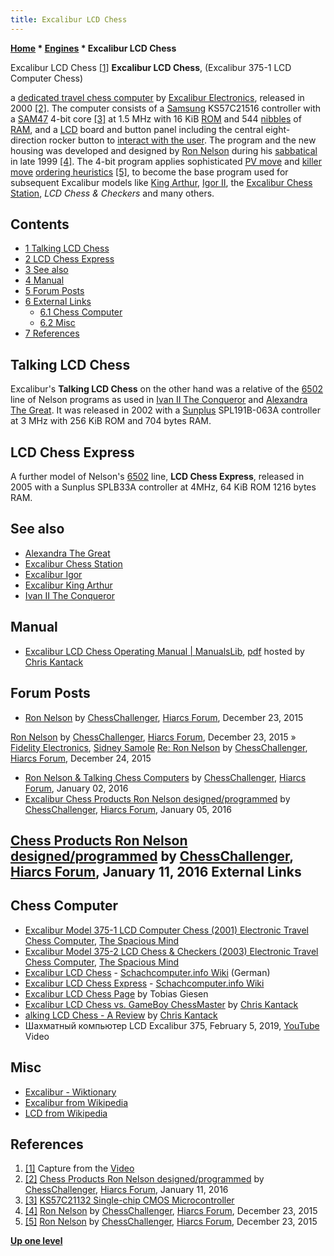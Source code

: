 ```yaml
---
title: Excalibur LCD Chess
---
```

**[Home](Home "Home") * [Engines](Engines "Engines") * Excalibur LCD Chess**

[](Excalibur_LCD_Chess#Video "Excalibur LCD Chess#Video") Excalibur LCD Chess <a id="cite-note-1" href="#cite-ref-1">[1]</a>
**Excalibur LCD Chess**, (Excalibur 375-1 LCD Computer Chess)

a [dedicated travel chess computer](Dedicated_Chess_Computers "Dedicated Chess Computers") by [Excalibur Electronics](Excalibur_Electronics "Excalibur Electronics"), released in 2000 <a id="cite-note-2" href="#cite-ref-2">[2]</a>.
The computer consists of a [Samsung](https://en.wikipedia.org/wiki/Samsung_Electronics) KS57C21516 controller with a [SAM47](SAM "SAM") 4-bit core <a id="cite-note-3" href="#cite-ref-3">[3]</a> at 1.5 MHz with 16 KiB [ROM](Memory#ROM "Memory") and 544 [nibbles](Nibble "Nibble") of [RAM](Memory#RAM "Memory"), and a [LCD](https://en.wikipedia.org/wiki/Liquid-crystal_display) board and button panel including the central eight-direction rocker button to [interact with the user](GUI "GUI").
The program and the new housing was developed and designed by [Ron Nelson](Ron_Nelson "Ron Nelson") during his [sabbatical](https://en.wikipedia.org/wiki/Sabbatical) in late 1999 <a id="cite-note-4" href="#cite-ref-4">[4]</a>.
The 4-bit program applies sophisticated [PV move](PV-Move "PV-Move") and [killer move](Killer_Move "Killer Move") [ordering heuristics](Move_Ordering "Move Ordering") <a id="cite-note-5" href="#cite-ref-5">[5]</a>,
to become the base program used for subsequent Excalibur models like [King Arthur](Excalibur_King_Arthur "Excalibur King Arthur"), [Igor II](Excalibur_Igor#Igor_II "Excalibur Igor"), the [Excalibur Chess Station](index.php?title=Excalibur_Chess_Station&action=edit&redlink=1 "Excalibur Chess Station (page does not exist)"), *LCD Chess & Checkers* and many others.

## Contents

- [1 Talking LCD Chess](#talking-lcd-chess)
- [2 LCD Chess Express](#lcd-chess-express)
- [3 See also](#see-also)
- [4 Manual](#manual)
- [5 Forum Posts](#forum-posts)
- [6 External Links](#external-links)
  - [6.1 Chess Computer](#chess-computer)
  - [6.2 Misc](#misc)
- [7 References](#references)

## Talking LCD Chess

Excalibur's **Talking LCD Chess** on the other hand was a relative of the [6502](6502 "6502") line of Nelson programs as used in [Ivan II The Conqueror](Ivan_II_The_Conqueror "Ivan II The Conqueror") and [Alexandra The Great](index.php?title=Alexandra_The_Great&action=edit&redlink=1 "Alexandra The Great (page does not exist)").
It was released in 2002 with a [Sunplus](https://ru.wikipedia.org/wiki/Sunplus) SPL191B-063A controller at 3 MHz with 256 KiB ROM and 704 bytes RAM.

## LCD Chess Express

A further model of Nelson's [6502](6502 "6502") line, **LCD Chess Express**, released in 2005 with a Sunplus SPLB33A controller at 4MHz, 64 KiB ROM 1216 bytes RAM.

## See also

- [Alexandra The Great](index.php?title=Alexandra_The_Great&action=edit&redlink=1 "Alexandra The Great (page does not exist)")
- [Excalibur Chess Station](index.php?title=Excalibur_Chess_Station&action=edit&redlink=1 "Excalibur Chess Station (page does not exist)")
- [Excalibur Igor](Excalibur_Igor "Excalibur Igor")
- [Excalibur King Arthur](Excalibur_King_Arthur "Excalibur King Arthur")
- [Ivan II The Conqueror](Ivan_II_The_Conqueror "Ivan II The Conqueror")

## Manual

- [Excalibur LCD Chess Operating Manual | ManualsLib](https://www.manualslib.com/manual/50261/Excalibur-Lcd-Chess.html), [pdf](http://kantack.com/chess/lcdchessv1.pdf) hosted by [Chris Kantack](http://kantack.com/chess/)

## Forum Posts

- [Ron Nelson](http://www.hiarcs.net/forums/viewtopic.php?t=6768&start=102) by [ChessChallenger](Ron_Nelson "Ron Nelson"), [Hiarcs Forum](Computer_Chess_Forums "Computer Chess Forums"), December 23, 2015

[Ron Nelson](http://www.hiarcs.net/forums/viewtopic.php?t=6768&start=108) by [ChessChallenger](Ron_Nelson "Ron Nelson"), [Hiarcs Forum](Computer_Chess_Forums "Computer Chess Forums"), December 23, 2015 » [Fidelity Electronics](Fidelity_Electronics "Fidelity Electronics"), [Sidney Samole](Sidney_Samole "Sidney Samole")
[Re: Ron Nelson](http://www.hiarcs.net/forums/viewtopic.php?t=6768&start=122) by [ChessChallenger](Ron_Nelson "Ron Nelson"), [Hiarcs Forum](Computer_Chess_Forums "Computer Chess Forums"), December 24, 2015

- [Ron Nelson & Talking Chess Computers](http://www.hiarcs.net/forums/viewtopic.php?t=6768&start=191) by [ChessChallenger](Ron_Nelson "Ron Nelson"), [Hiarcs Forum](Computer_Chess_Forums "Computer Chess Forums"), January 02, 2016
- [Excalibur Chess Products Ron Nelson designed/programmed](http://www.hiarcs.net/forums/viewtopic.php?t=7591) by [ChessChallenger](Ron_Nelson "Ron Nelson"), [Hiarcs Forum](Computer_Chess_Forums "Computer Chess Forums"), January 05, 2016

## [Chess Products Ron Nelson designed/programmed](http://www.hiarcs.net/forums/viewtopic.php?t=7591&start=8) by [ChessChallenger](Ron_Nelson "Ron Nelson"), [Hiarcs Forum](Computer_Chess_Forums "Computer Chess Forums"), January 11, 2016 External Links

## Chess Computer

- [Excalibur Model 375-1 LCD Computer Chess (2001) Electronic Travel Chess Computer](http://www.spacious-mind.com/html/lcd_chess_model_375-1.html), [The Spacious Mind](The_Spacious_Mind "The Spacious Mind")
- [Excalibur Model 375-2 LCD Chess & Checkers (2003) Electronic Travel Chess Computer](http://www.spacious-mind.com/html/lcd_chess___checkers.html), [The Spacious Mind](The_Spacious_Mind "The Spacious Mind")
- [Excalibur LCD Chess](https://www.schach-computer.info/wiki/index.php/Excalibur_LCD_Chess) - [Schachcomputer.info Wiki](https://www.schach-computer.info/wiki/index.php?title=Hauptseite_En) (German)
- [Excalibur LCD Chess Express](https://www.schach-computer.info/wiki/index.php/Excalibur_LCD_Chess_Express) - [Schachcomputer.info Wiki](https://www.schach-computer.info/wiki/index.php?title=Hauptseite_En)
- [Excalibur LCD Chess Page](https://www.tobiasgiesen.de/excalibur.htm) by Tobias Giesen
- [Excalibur LCD Chess vs. GameBoy ChessMaster](http://kantack.com/chess/exclvgmby.htm) by [Chris Kantack](http://kantack.com/chess/)
- [alking LCD Chess - A Review](http://kantack.com/chess/talkinglcd.htm) by [Chris Kantack](http://kantack.com/chess/)
- Шахматный компьютер LCD Excalibur 375, February 5, 2019, [YouTube](https://en.wikipedia.org/wiki/YouTube) Video

## Misc

- [Excalibur - Wiktionary](https://en.wiktionary.org/wiki/Excalibur)
- [Excalibur from Wikipedia](https://en.wikipedia.org/wiki/Excalibur)
- [LCD from Wikipedia](https://en.wikipedia.org/wiki/Liquid-crystal_display)

## References

1. <a id="cite-ref-1" href="#cite-note-1">[1]</a> Capture from the [Video](#video)
1. <a id="cite-ref-2" href="#cite-note-2">[2]</a> [Chess Products Ron Nelson designed/programmed](http://www.hiarcs.net/forums/viewtopic.php?t=7591&start=8) by [ChessChallenger](Ron_Nelson "Ron Nelson"), [Hiarcs Forum](Computer_Chess_Forums "Computer Chess Forums"), January 11, 2016
1. <a id="cite-ref-3" href="#cite-note-3">[3]</a> [KS57C21132 Single-chip CMOS Microcontroller](https://www.digchip.com/datasheets/parts/datasheet/409/KS57C21516.php)
1. <a id="cite-ref-4" href="#cite-note-4">[4]</a> [Ron Nelson](http://www.hiarcs.net/forums/viewtopic.php?t=6768&start=108) by [ChessChallenger](Ron_Nelson "Ron Nelson"), [Hiarcs Forum](Computer_Chess_Forums "Computer Chess Forums"), December 23, 2015
1. <a id="cite-ref-5" href="#cite-note-5">[5]</a> [Ron Nelson](http://www.hiarcs.net/forums/viewtopic.php?t=6768&start=102) by [ChessChallenger](Ron_Nelson "Ron Nelson"), [Hiarcs Forum](Computer_Chess_Forums "Computer Chess Forums"), December 23, 2015

**[Up one level](Engines "Engines")**

